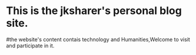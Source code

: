 # This is the jksharer's personal blog site.

#the website's content contais technology and Humanities,Welcome to visit and participate in it. 


